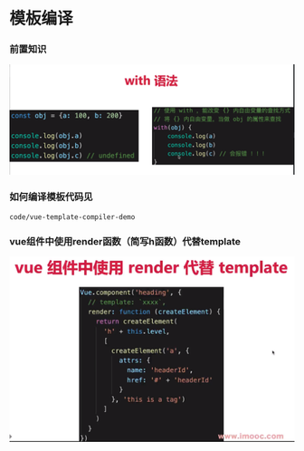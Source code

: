 # 模板编译

### 前置知识

![](./img/20230624140802.png)

### 如何编译模板代码见

```
code/vue-template-compiler-demo
```

### vue组件中使用render函数（简写h函数）代替template

![](./img/20230624152951.png)

